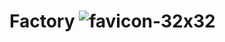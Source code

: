 # Factory ![favicon-32x32](https://user-images.githubusercontent.com/88624942/129703092-2b70a809-d58d-481f-8433-9b1ff80b185b.png)
